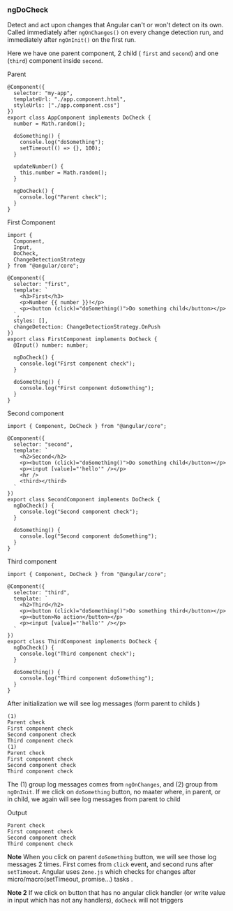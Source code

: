 ### ngDoCheck
Detect and act upon changes that Angular can't or won't detect on its own. Called immediately after `ngOnChanges()` on every change detection run,
and immediately after `ngOnInit()` on the first run.

Here we have one parent component, 2 child ( `first` and `second`) and one (`third`) component inside `second`.

Parent
```
@Component({
  selector: "my-app",
  templateUrl: "./app.component.html",
  styleUrls: ["./app.component.css"]
})
export class AppComponent implements DoCheck {
  number = Math.random();

  doSomething() {
    console.log("doSomething");
    setTimeout(() => {}, 100);
  }

  updateNumber() {
    this.number = Math.random();
  }

  ngDoCheck() {
    console.log("Parent check");
  }
}
```

First Component
```
import {
  Component,
  Input,
  DoCheck,
  ChangeDetectionStrategy
} from "@angular/core";

@Component({
  selector: "first",
  template: `
    <h3>First</h3>
    <p>Number {{ number }}!</p>
    <p><button (click)="doSomething()">Do something child</button></p>
  `,
  styles: [],
  changeDetection: ChangeDetectionStrategy.OnPush
})
export class FirstComponent implements DoCheck {
  @Input() number: number;

  ngDoCheck() {
    console.log("First component check");
  }

  doSomething() {
    console.log("First component doSomething");
  }
}

```

Second component
```
import { Component, DoCheck } from "@angular/core";

@Component({
  selector: "second",
  template: `
    <h2>Second</h2>
    <p><button (click)="doSomething()">Do something child</button></p>
    <p><input [value]="'hello'" /></p>
    <hr />
    <third></third>
  `
})
export class SecondComponent implements DoCheck {
  ngDoCheck() {
    console.log("Second component check");
  }

  doSomething() {
    console.log("Second component doSomething");
  }
}

```

Third component
```
import { Component, DoCheck } from "@angular/core";

@Component({
  selector: "third",
  template: `
    <h2>Third</h2>
    <p><button (click)="doSomething()">Do something third</button></p>
    <p><button>No action</button></p>
    <p><input [value]="'hello'" /></p>
  `
})
export class ThirdComponent implements DoCheck {
  ngDoCheck() {
    console.log("Third component check");
  }

  doSomething() {
    console.log("Third component doSomething");
  }
}

```

After initialization we will see log messages (form parent to childs )
```
(1)
Parent check
First component check
Second component check
Third component check
(1)
Parent check
First component check
Second component check
Third component check
```

The (1) group log messages comes from `ngOnChanges`, and (2) group from `ngOnInit`.
If we click on `doSomething` button, no maater where, in parent, or in child, we again will see log messages from parent to child

Output
```
Parent check
First component check
Second component check
Third component check
```

**Note** When you click on parent `doSomething` button, we will see those log messages 2 times. First comes from `click` event, and second runs after `setTimeout`. 
Angular uses `Zone.js` which checks for changes after micro/macro(setTimeout, promise...) tasks .

**Note 2** If we click on button that has no angular click handler (or write value in input which has not any handlers), `doCheck` will not triggers



